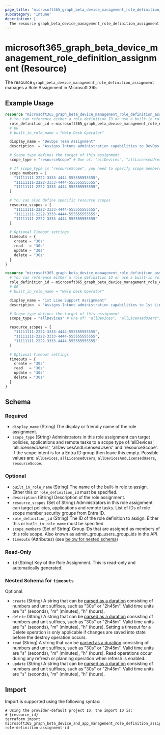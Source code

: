 ```yaml
---
page_title: "microsoft365_graph_beta_device_management_role_definition_assignment Resource - microsoft365"
subcategory: "Intune"
description: |-
  The resource graph_beta_device_management_role_definition_assignment manages a Role Assignment in Microsoft 365
---
```


# microsoft365_graph_beta_device_management_role_definition_assignment (Resource)

The resource `graph_beta_device_management_role_definition_assignment` manages a Role Assignment in Microsoft 365

## Example Usage

```terraform
resource "microsoft365_graph_beta_device_management_role_definition_assignment" "resource_scope_example" {
  # You can reference either a role definition ID or use a built-in role name
  role_definition_id = microsoft365_graph_beta_device_management_role_definition.example.id
  # OR
  # built_in_role_name = "Help Desk Operator"

  display_name = "DevOps Team Assignment"
  description  = "Assigns Intune administration capabilities to DevOps team"

  # Scope type defines the target of this assignment
  scope_type = "resourceScope" # One of: "allDevices", "allLicensedUsers", "allDevicesAndLicensedUsers", "resourceScope"

  # If scope_type is "resourceScope", you need to specify scope members
  scope_members = [
    "11111111-2222-3333-4444-555555555555",
    "11111111-2222-3333-4444-555555555555",
    "11111111-2222-3333-4444-555555555555",
  ]

  # You can also define specific resource scopes
  resource_scopes = [
    "11111111-2222-3333-4444-555555555555",
    "11111111-2222-3333-4444-555555555555",
    "11111111-2222-3333-4444-555555555555"
  ]

  # Optional Timeout settings  
  timeouts = {
    create = "30s"
    read   = "30s"
    update = "30s"
    delete = "30s"
  }
}

resource "microsoft365_graph_beta_device_management_role_definition_assignment" "all_devices_example" {
  # You can reference either a role definition ID or use a built-in role name
  role_definition_id = microsoft365_graph_beta_device_management_role_definition.example.id
  # OR
  # built_in_role_name = "Help Desk Operator"

  display_name = "1st Line Support Assignment"
  description  = "Assigns Intune administration capabilities to 1st Line Support team"

  # Scope type defines the target of this assignment
  scope_type = "allDevices" # One of: "allDevices", "allLicensedUsers", "allDevicesAndLicensedUsers", "resourceScope"

  resource_scopes = [
    "11111111-2222-3333-4444-555555555555",
    "11111111-2222-3333-4444-555555555555",
    "11111111-2222-3333-4444-555555555555"
  ]

  # Optional Timeout settings  
  timeouts = {
    create = "30s"
    read   = "30s"
    update = "30s"
    delete = "30s"
  }
}
```

<!-- schema generated by tfplugindocs -->
## Schema

### Required

- `display_name` (String) The display or friendly name of the role assignment.
- `scope_type` (String) Administrators in this role assignment can target policies, applications and remote tasks to a scope type of:'allDevices', 'allLicensedUsers', 'allDevicesAndLicensedUsers' and 'resourceScope'. If the scope intent is for a Entra ID group then leave this empty. Possible values are: `allDevices`, `allLicensedUsers`, `allDevicesAndLicensedUsers`, `resourceScope`.

### Optional

- `built_in_role_name` (String) The name of the built-in role to assign. Either this or `role_definition_id` must be specified.
- `description` (String) Description of the role assignment.
- `resource_scopes` (Set of String) Administrators in this role assignment can target policies, applications and remote tasks. List of IDs of role scope member security groups from Entra ID.
- `role_definition_id` (String) The ID of the role definition to assign. Either this or `built_in_role_name` must be specified.
- `scope_members` (Set of String) Group IDs that are assigned as members of this role scope. Also known as admin_group_users_group_ids in the API.
- `timeouts` (Attributes) (see [below for nested schema](#nestedatt--timeouts))

### Read-Only

- `id` (String) Key of the Role Assignment. This is read-only and automatically generated.

<a id="nestedatt--timeouts"></a>
### Nested Schema for `timeouts`

Optional:

- `create` (String) A string that can be [parsed as a duration](https://pkg.go.dev/time#ParseDuration) consisting of numbers and unit suffixes, such as "30s" or "2h45m". Valid time units are "s" (seconds), "m" (minutes), "h" (hours).
- `delete` (String) A string that can be [parsed as a duration](https://pkg.go.dev/time#ParseDuration) consisting of numbers and unit suffixes, such as "30s" or "2h45m". Valid time units are "s" (seconds), "m" (minutes), "h" (hours). Setting a timeout for a Delete operation is only applicable if changes are saved into state before the destroy operation occurs.
- `read` (String) A string that can be [parsed as a duration](https://pkg.go.dev/time#ParseDuration) consisting of numbers and unit suffixes, such as "30s" or "2h45m". Valid time units are "s" (seconds), "m" (minutes), "h" (hours). Read operations occur during any refresh or planning operation when refresh is enabled.
- `update` (String) A string that can be [parsed as a duration](https://pkg.go.dev/time#ParseDuration) consisting of numbers and unit suffixes, such as "30s" or "2h45m". Valid time units are "s" (seconds), "m" (minutes), "h" (hours).

## Import

Import is supported using the following syntax:

```shell
# Using the provider-default project ID, the import ID is:
# {resource_id}
terraform import microsoft365_graph_beta_device_and_app_management_role_definition_assignment.example role-definition-assignment-id
```

